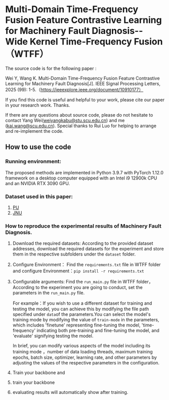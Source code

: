 # Multi-Domain Time-Frequency Fusion Feature Contrastive Learning for Machinery Fault Diagnosis-- Wide Kernel Time-Frequency Fusion （WTFF）

The source code is for the following paper :

Wei Y, Wang K. Multi-Domain Time-Frequency Fusion Feature Contrastive Learning for Machinery Fault Diagnosis[J]. IEEE Signal Processing Letters, 2025 (99): 1-5.（https://ieeexplore.ieee.org/document/10910177）

If you find this code is useful and helpful to your work, please cite our paper in your research work. Thanks.

If there are any questions about source code, please do not hesitate to contact Yang Wei(weiyangkabu@stu.scu.edu.cn) and me (kai.wang@scu.edu.cn). Special thanks to Rui Luo for helping to arrange and re-implement the code.

## How to use the code
### Running environment:
The proposed methods are implemented in Python 3.9.7 with PyTorch 1.12.0 framework on a desktop computer equipped with an Intel i9 12900k CPU and an NVIDIA RTX 3090 GPU.

### Dataset used in this paper:
1.	[PU](https://mb.uni-paderborn.de/kat/forschung/kat-datacenter/bearing-datacenter/data-sets-and-download)
2.	[JNU](https://github.com/ClarkGableWang/JNU-Bearing-Dataset)

### How to reproduce the experimental results of  Machinery Fault Diagnosis.
1.  Download the required datasets:   According to the provided dataset addresses, download the required datasets for the experiment and store them in the respective subfolders under the `dataset` folder.

2.   Configure Environment：  Find the `requirements.txt` file in WTFF folder and configure Environment：``` pip install -r requirements.txt ```
3.	Configurable arguments:  Find the `run_main.py` file in WTFF folder，According to the experiment you are going to conduct, set the parameters in the `run_main.py` file.

     For  example：If you wish to use a different dataset for training and testing the model, you can achieve this by modifying the file path specified under `data`of the parameters.You can select the model's training mode by modifying the value of `train-mode` in the parameters, which includes 'finetune' representing fine-tuning the model, 'time-frequency' indicating both pre-training and fine-tuning the model, and 'evaluate' signifying testing the model.
  	
  	In brief, you can modify various aspects of the model including its training mode ，number of data loading threads, maximum training epochs, batch size, optimizer, learning rate, and other parameters by adjusting the values of the respective parameters in the configuration.


5.	Train your backbone and 
6.	train your backbone
7.	evaluating results will automatically show after training.
